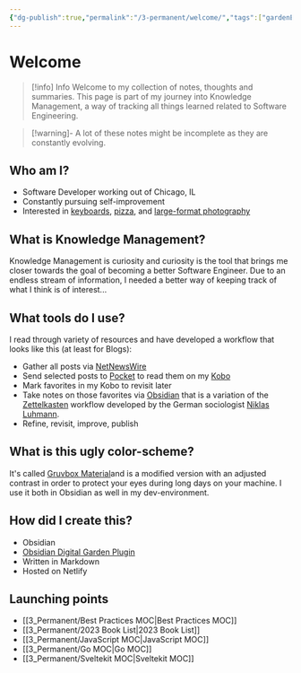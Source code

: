 ```yaml
---
{"dg-publish":true,"permalink":"/3-permanent/welcome/","tags":["gardenEntry"],"created":"2023-08-02T13:54:18.000-06:00","updated":"2023-08-24T13:00:49.917-06:00"}
---
```


# Welcome

> [!info] Info
> Welcome to my collection of notes, thoughts and summaries. This page is part of my journey into Knowledge Management, a way of tracking all things learned related to Software Engineering.
> 

> [!warning]-
> A lot of these notes might be incomplete as they are constantly evolving. 
## Who am I?
- Software Developer working out of Chicago, IL
- Constantly pursuing self-improvement
- Interested in [keyboards](https://bastardkb.com/), [pizza](https://www.pizzamaking.com/forum/), and [large-format photography](https://www.largeformatphotography.info/forum/)
## What is Knowledge Management?
Knowledge Management is curiosity and curiosity is the tool that brings me closer towards the goal of becoming a better Software Engineer. Due to an endless stream of information, I needed a better way of keeping track of what I think is of interest...
## What tools do I use?
I read through variety of resources and have developed a workflow that looks like this (at least for Blogs):

- Gather all posts via [NetNewsWire](https://netnewswire.com/)
- Send selected posts to [Pocket](https://getpocket.com/en/) to read them on my [Kobo](https://www.kobo.com/)
- Mark favorites in my Kobo to revisit later
- Take notes on those favorites via [Obsidian]() that is a variation of the [Zettelkasten](https://zettelkasten.de/introduction/) workflow developed by the German sociologist [Niklas Luhmann](https://niklas-luhmann-archiv.de/nachlass/zettelkasten).
- Refine, revisit, improve, publish
## What is this ugly color-scheme?
It's called [Gruvbox Material](https://github.com/sainnhe/gruvbox-material)and is a modified version with an adjusted contrast in order to protect your eyes during long days on your machine. I use it both in Obsidian as well in my dev-environment.
## How did I create this?
- Obsidian
- [Obsidian Digital Garden Plugin](https://dg-docs.ole.dev/)
- Written in Markdown
- Hosted on Netlify
## Launching points
- [[3_Permanent/Best Practices MOC\|Best Practices MOC]]
- [[3_Permanent/2023 Book List\|2023 Book List]]
- [[3_Permanent/JavaScript MOC\|JavaScript MOC]]
- [[3_Permanent/Go MOC\|Go MOC]]
- [[3_Permanent/Sveltekit MOC\|Sveltekit MOC]]